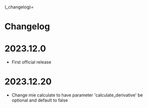 
(_changelog)=
# Changelog


# 2023.12.0
- First official release

# 2023.12.20
- Change mie calculate to have parameter 'calculate_derivative' be optional and default to false
